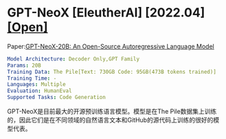 # GPT-NeoX [EleutherAI] [2022.04] [[Open]](https://github.com/EleutherAI/gpt-neox)

Paper:[GPT-NeoX-20B: An Open-Source Autoregressive Language Model](https://arxiv.org/abs/2204.06745)

```yaml
Model Architecture: Decoder Only,GPT Family
Params: 20B
Training Data: The Pile[Text: 730GB Code: 95GB(473B tokens trained)]
Training Time: -
Languages: Multiple
Evaluation: HumanEval
Supported Tasks: Code Generation
```

GPT-NeoX是目前最大的开源预训练语言模型。模型是在The Pile数据集上训练的，因此它们是在不同领域的自然语言文本和GitHub的源代码上训练的很好的模型代表。
